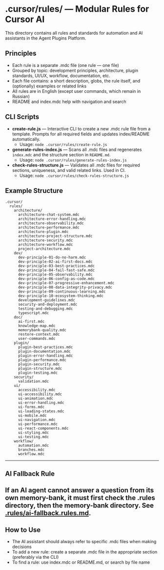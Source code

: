 # .cursor/rules/ — Modular Rules for Cursor AI

This directory contains all rules and standards for automation and AI assistants in the Agent Plugins Platform.

## Principles
- Each rule is a separate .mdc file (one rule — one file)
- Grouped by topic: development principles, architecture, plugin standards, UI/UX, workflow, documentation, etc.
- Each file contains: a short description, globs, the rule itself, and (optionally) examples or related links
- All rules are in English (except user commands, which remain in Russian)
- README and index.mdc help with navigation and search

## CLI Scripts

- **create-rule.js** — Interactive CLI to create a new .mdc rule file from a template. Prompts for all required fields and updates index/README automatically.
  - Usage: `node .cursor/rules/create-rule.js`
- **generate-rules-index.js** — Scans all .mdc files and regenerates `index.mdc` and the structure section in `README.md`.
  - Usage: `node .cursor/rules/generate-rules-index.js`
- **check-rules-structure.js** — Validates all .mdc files for required sections, uniqueness, and valid related links. Used in CI.
  - Usage: `node .cursor/rules/check-rules-structure.js`

## Example Structure
```
.cursor/
  rules/
    architecture/
      architecture-chat-system.mdc
      architecture-error-handling.mdc
      architecture-observability.mdc
      architecture-performance.mdc
      architecture-plugin.mdc
      architecture-project-structure.mdc
      architecture-security.mdc
      architecture-workflow.mdc
      project-architecture.mdc
    dev/
      dev-principle-01-do-no-harm.mdc
      dev-principle-02-ai-first-docs.mdc
      dev-principle-03-best-practices.mdc
      dev-principle-04-fail-fast-safe.mdc
      dev-principle-05-observability.mdc
      dev-principle-06-config-as-code.mdc
      dev-principle-07-progressive-enhancement.mdc
      dev-principle-08-data-integrity-privacy.mdc
      dev-principle-09-continuous-learning.mdc
      dev-principle-10-ecosystem-thinking.mdc
      development-guidelines.mdc
      security-and-deployment.mdc
      testing-and-debugging.mdc
      typescript.mdc
    doc/
      ai-first.mdc
      knowledge-map.mdc
      memorybank-quality.mdc
      restore-context.mdc
      user-commands.mdc
    plugin/
      plugin-best-practices.mdc
      plugin-documentation.mdc
      plugin-error-handling.mdc
      plugin-performance.mdc
      plugin-security.mdc
      plugin-structure.mdc
      plugin-testing.mdc
    security/
      validation.mdc
    ui/
      accessibility.mdc
      ui-accessibility.mdc
      ui-animation.mdc
      ui-error-handling.mdc
      ui-forms.mdc
      ui-loading-states.mdc
      ui-mobile.mdc
      ui-navigation.mdc
      ui-performance.mdc
      ui-react-components.mdc
      ui-styling.mdc
      ui-testing.mdc
    workflow/
      automation.mdc
      branches.mdc
      workflow.mdc
```

---
## AI Fallback Rule

If an AI agent cannot answer a question from its own memory-bank, it must first check the .rules directory, then the memory-bank directory. See [.rules/ai-fallback.rules.md](../../.rules/ai-fallback.rules.md).
---

## How to Use
- The AI assistant should always refer to specific .mdc files when making decisions
- To add a new rule: create a separate .mdc file in the appropriate section (preferably via the CLI)
- To find a rule: use index.mdc or README.md, or search by file name 